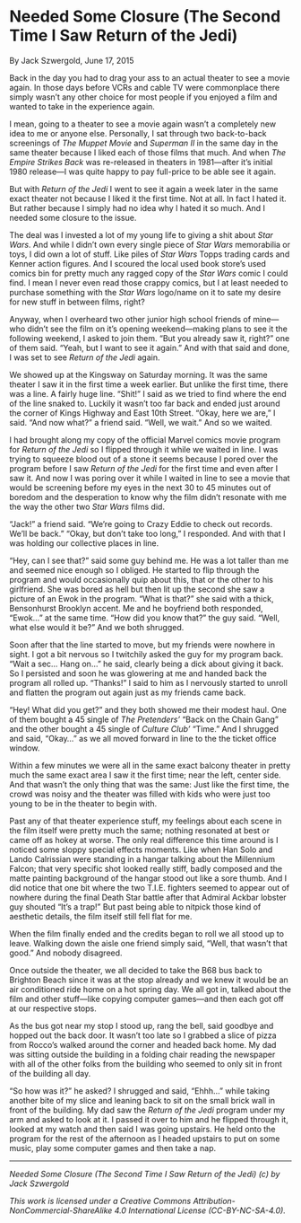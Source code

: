 # Needed Some Closure (The Second Time I Saw Return of the Jedi)

By Jack Szwergold, June 17, 2015

Back in the day you had to drag your ass to an actual theater to see a movie again. In those days before VCRs and cable TV were commonplace there simply wasn’t any other choice for most people if you enjoyed a film and wanted to take in the experience again.

I mean, going to a theater to see a movie again wasn’t a completely new idea to me or anyone else. Personally, I sat through two back-to-back screenings of *The Muppet Movie* and *Superman II* in the same day in the same theater because I liked each of those films that much. And when *The Empire Strikes Back* was re-released in theaters in 1981—after it’s initial 1980 release—I was quite happy to pay full-price to be able see it again.

But with *Return of the Jedi* I went to see it again a week later in the same exact theater not because I liked it the first time. Not at all. In fact I hated it. But rather because I simply had no idea why I hated it so much. And I needed some closure to the issue.

The deal was I invested a lot of my young life to giving a shit about *Star Wars*. And while I didn’t own every single piece of *Star Wars* memorabilia or toys, I did own a lot of stuff. Like piles of *Star Wars* Topps trading cards and Kenner action figures. And I scoured the local used book store’s used comics bin for pretty much any ragged copy of the *Star Wars* comic I could find. I mean I never even read those crappy comics, but I at least needed to purchase something with the *Star Wars* logo/name on it to sate my desire for new stuff in between films, right?

Anyway, when I overheard two other junior high school friends of mine—who didn’t see the film on it’s opening weekend—making plans to see it the following weekend, I asked to join them. “But you already saw it, right?” one of them said. “Yeah, but I want to see it again.” And with that said and done, I was set to see *Return of the Jedi* again.

We showed up at the Kingsway on Saturday morning. It was the same theater I saw it in the first time a week earlier. But unlike the first time, there was a line. A fairly huge line. “Shit!” I said as we tried to find where the end of the line snaked to. Luckily it wasn’t too far back and ended just around the corner of Kings Highway and East 10th Street. “Okay, here we are,” I said. “And now what?” a friend said. “Well, we wait.” And so we waited.

I had brought along my copy of the official Marvel comics movie program for *Return of the Jedi* so I flipped through it while we waited in line. I was trying to squeeze blood out of a stone it seems because I pored over the program before I saw *Return of the Jedi* for the first time and even after I saw it. And now I was poring over it while I waited in line to see a movie that would be screening before my eyes in the next 30 to 45 minutes out of boredom and the desperation to know why the film didn’t resonate with me the way the other two *Star Wars* films did.

“Jack!” a friend said. “We’re going to Crazy Eddie to check out records. We’ll be back.” “Okay, but don’t take too long,” I responded. And with that I was holding our collective places in line.

“Hey, can I see that?” said some guy behind me. He was a lot taller than me and seemed nice enough so I obliged. He started to flip through the program and would occasionally quip about this, that or the other to his girlfriend. She was bored as hell but then lit up the second she saw a picture of an Ewok in the program. “What is that?” she said with a thick, Bensonhurst Brooklyn accent. Me and he boyfriend both responded, “Ewok…” at the same time. “How did you know that?” the guy said. “Well, what else would it be?” And we both shrugged.

Soon after that the line started to move, but my friends were nowhere in sight. I got a bit nervous so I twitchily asked the guy for my program back. “Wait a sec… Hang on…” he said, clearly being a dick about giving it back. So I persisted and soon he was glowering at me and handed back the program all rolled up. “Thanks!” I said to him as I nervously started to unroll and flatten the program out again just as my friends came back.

“Hey! What did you get?” and they both showed me their modest haul. One of them bought a 45 single of *The Pretenders’* “Back on the Chain Gang” and the other bought a 45 single of *Culture Club’* “Time.” And I shrugged and said, “Okay…” as we all moved forward in line to the the ticket office window.

Within a few minutes we were all in the same exact balcony theater in pretty much the same exact area I saw it the first time; near the left, center side. And that wasn’t the only thing that was the same: Just like the first time, the crowd was noisy and the theater was filled with kids who were just too young to be in the theater to begin with.

Past any of that theater experience stuff, my feelings about each scene in the film itself were pretty much the same; nothing resonated at best or came off as hokey at worse. The only real difference this time around is I noticed some sloppy special effects moments. Like when Han Solo and Lando Calrissian were standing in a hangar talking about the Millennium Falcon; that very specific shot looked really stiff, badly composed and the matte painting background of the hangar stood out like a sore thumb. And I did notice that one bit where the two T.I.E. fighters seemed to appear out of nowhere during the final Death Star battle after that Admiral Ackbar lobster guy shouted “It’s a trap!” But past being able to nitpick those kind of aesthetic details, the film itself still fell flat for me.

When the film finally ended and the credits began to roll we all stood up to leave. Walking down the aisle one friend simply said, “Well, that wasn’t that good.” And nobody disagreed.

Once outside the theater, we all decided to take the B68 bus back to Brighton Beach since it was at the stop already and we knew it would be an air conditioned ride home on a hot spring day. We all got in, talked about the film and other stuff—like copying computer games—and then each got off at our respective stops.

As the bus got near my stop I stood up, rang the bell, said goodbye and hopped out the back door. It wasn’t too late so I grabbed a slice of pizza from Rocco’s walked around the corner and headed back home. My dad was sitting outside the building in a folding chair reading the newspaper with all of the other folks from the building who seemed to only sit in front of the building all day.

“So how was it?” he asked? I shrugged and said, “Ehhh…” while taking another bite of my slice and leaning back to sit on the small brick wall in front of the building. My dad saw the *Return of the Jedi* program under my arm and asked to look at it. I passed it over to him and he flipped through it, looked at my watch and then said I was going upstairs. He held onto the program for the rest of the afternoon as I headed upstairs to put on some music, play some computer games and then take a nap.

***

*Needed Some Closure (The Second Time I Saw Return of the Jedi) (c) by Jack Szwergold*

*This work is licensed under a Creative Commons Attribution-NonCommercial-ShareAlike 4.0 International License (CC-BY-NC-SA-4.0).*